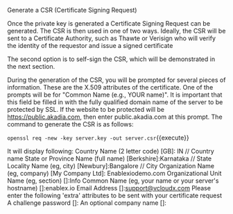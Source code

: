 Generate a CSR (Certificate Signing Request)

Once the private key is generated a Certificate Signing Request can be generated. The CSR is then used in one of two ways. Ideally, the CSR will be sent to a Certificate Authority, such as Thawte or Verisign who will verify the identity of the requestor and issue a signed certificate

 The second option is to self-sign the CSR, which will be demonstrated in the next section.

During the generation of the CSR, you will be prompted for several pieces of information. These are the X.509 attributes of the certificate. One of the prompts will be for "Common Name (e.g., YOUR name)". It is important that this field be filled in with the fully qualified domain name of the server to be protected by SSL. If the website to be protected will be https://public.akadia.com, then enter public.akadia.com at this prompt. The command to generate the CSR is as follows:

`openssl req -new -key server.key -out server.csr`{{execute}}

It will display following: 
Country Name (2 letter code) [GB]: IN  // Country name
State or Province Name (full name) [Berkshire]:Karnataka // State
Locality Name (eg, city) [Newbury]:Bangalore // City
Organization Name (eg, company) [My Company Ltd]: Enablexiodemo.com
Organizational Unit Name (eg, section) []:Info
Common Name (eg, your name or your server's hostname) []:enablex.io
Email Address []:support@vcloudx.com
Please enter the following 'extra' attributes
to be sent with your certificate request
A challenge password []:
An optional company name []:
